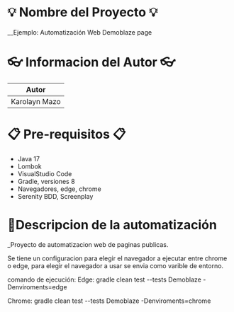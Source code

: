 

# 💡 Nombre del Proyecto 💡

__Ejemplo: Automatización Web Demoblaze page


# 👓 Informacion del Autor 👓
|Autor|
|--|
| Karolayn Mazo |

# 📋 Pre-requisitos 📋

- Java 17
- Lombok
- VisualStudio Code
- Gradle, versiones 8
- Navegadores, edge, chrome
- Serenity BDD, Screenplay

# 🎨Descripcion de la automatización

_Proyecto de automatizacion web de paginas publicas. 

Se tiene un configuracion para elegir el navegador a ejecutar entre chrome o edge, para elegir el navegador a usar se envia como varible de entorno. 

comando de ejecución: 
Edge:
gradle clean test --tests Demoblaze -Denviroments=edge 

Chrome:
gradle clean test --tests Demoblaze -Denviroments=chrome